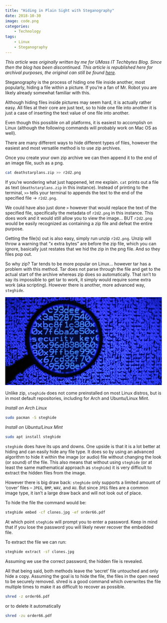 ```yaml
---
title: "Hiding in Plain Sight with Steganography"
date: 2018-10-30
image: code.png
categories:
    - Technology
tags:
    - Linux
    - Steganography
---
```


*This article was originally written by me for UMass IT Techbytes Blog. Since then the blog has been discontinued. This article is republished here for archival purposes, the original can still be found [here](https://blogs.umass.edu/Techbytes/2018/10/30/hiding-in-plain-sight-with-steganography/).*

Steganography is the process of hiding one file inside another, most popularly, hiding a file within a picture. If you’re a fan of Mr. Robot you are likely already somewhat familiar with this.

Although hiding files inside pictures may seem hard, it is actually rather easy. All files at their core are just text, so to hide one file into another it is just a case of inserting the text value of one file into another.

Even though this possible on all platforms, it is easiest to accomplish on Linux (although the following commands will probably work on Mac OS as well).

There are many different ways to hide different types of files, however the easiest and most versatile method is to use zip archives.

Once you create your own zip archive we can then append it to the end of an image file, such as a png.

```bash
cat deathstarplans.zip >> r2d2.png
```

If you’re wondering what just happened, let me explain. `cat` prints out a file as text (`deathstarplans.zip` in this instance). Instead of printing to the terminal, `>>` tells your terminal to appends the text to the end of the specified file -> `r2d2.png`.

We could have also just done `>` however that would replace the text of the specified file, specifically the metadata of `r2d2.png` in this instance. This does work and it would still allow you to view the image… BUT `r2d2.png` would be easily recognized as containing a zip file and defeat the entire purpose.

Getting the file(s) out is also easy, simply run unzip `r2d2.png`. Unzip will throw a warning that “x extra bytes” are before the zip file, which you can ignore, basically just restates that we hid the zip in the png file. And so they files pop out.

So why zip? Tar tends to be more popular on Linux… however tar has a problem with this method. Tar does not parse through the file and get to the actual start of the archive whereas zip does so automatically. That isn’t to say its impossible to get tar to work, it simply would require some extra work (aka scripting). However there is another, more advanced way, `steghide`.

![](crypt.jpg)

Unlike zip, `steghide` does not come preinstalled on most Linux distros, but is in most default repositories, including for Arch and Ubuntu/Linux Mint.

*Install on Arch Linux*
```bash
sudo pacman -S steghide
```

*Install on Ubuntu/Linux Mint*
```bash
sudo apt install steghide
```

`steghide` does have its ups and downs. One upside is that it is a lot better at hiding and can easily hide any file type. It does so by using an advanced algorithm to hide it within the image (or audio) file without changing the look (or sound) of the file. This also means that without using `steghide` (or at least the same mathematical approach as `steghide`) it is very difficult to extract the hidden files from the image.

However there is big draw back: `steghide` only supports a limited amount of ‘cover’ files – `JPEG`, `BMP`, `WAV`, and `AU`. But since `JPEG` files are a common image type, it isn’t a large draw back and will not look out of place.

To hide the file the command would be:

```bash
steghide embed -cf clones.jpg -ef order66.pdf
```

At which point `steghide` will prompt you to enter a password. Keep in mind that if you lose the password you will likely never recover the embedded file.

To extract the file we can run:

```bash
steghide extract -sf clones.jpg
```

Assuming we use the correct password, the hidden file is revealed.

All that being said, both methods leave the ‘secret’ file untouched and only hide a copy. Assuming the goal is to hide the file, the files in the open need to be securely removed. shred is a good command which overwrites the file multiple times to make it as difficult to recover as possible.

```bash
shred -z order66.pdf
```

or to delete it automatically

```bash
shred -zu order66.pdf
```